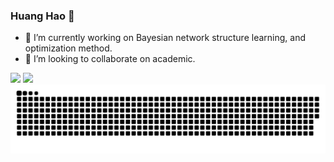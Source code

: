 ### Huang Hao 👋

<!--
**Howardhuang98/Howardhuang98** is a ✨ _special_ ✨ repository because its `README.md` (this file) appears on your GitHub profile.

Here are some ideas to get you started:
-->

- 🔭 I’m currently working on Bayesian network structure learning, and optimization method.  
- 👯 I’m looking to collaborate on academic.  

![](https://github-readme-stats.vercel.app/api?username=Howardhuang98&show_icons=true&line_height=21&show_icons=true&theme=vue&hide_border=true)
![](https://github-readme-stats.vercel.app/api/top-langs/?username=Howardhuang98&show_icons=true&layout=compact&theme=vue&hide_border=true&hide=html,css)
![](https://raw.githubusercontent.com/Howardhuang98/Howardhuang98/9f23f0747e5138ceab18d8b1a3fa5d2c3615e0fa/github-user-contribution.svg)

